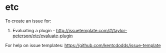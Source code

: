 # etc

To create an issue for:
1. Evaluating a plugin - http://issuetemplate.com/#/taylor-peterson/etc/evaluate-plugin

For help on issue templates: https://github.com/kentcdodds/issue-template
